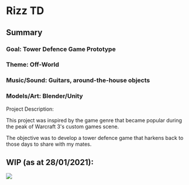 # Rizz TD

## Summary
### Goal: Tower Defence Game Prototype
### Theme: Off-World
### Music/Sound: Guitars, around-the-house objects
### Models/Art: Blender/Unity

Project Description:

This project was inspired by the game genre that became popular during the peak of Warcraft 3's custom games scene.

The objective was to develop a tower defence game that harkens back to those days to share with my mates.

## WIP (as at 28/01/2021):
![](2021_01_28_RizzTD_progress.gif)
